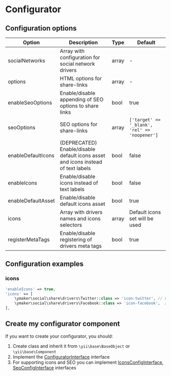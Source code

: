 Configurator
============

## Configuration options

| Option            | Description                                                                       | Type  | Default                                       |
|-------------------|-----------------------------------------------------------------------------------|-------|-----------------------------------------------|
|socialNetworks     |Array with configuration for social network drivers                                |array  |-                                              |
|options            |HTML options for share-links                                                       |array  |-                                              |
|enableSeoOptions   |Enable/disable appending of SEO options to share links                             |bool   |true                                           |
|seoOptions         |SEO options for share-links                                                        |array  |`['target' => '_blank', 'rel' => 'noopener']`  |
|enableDefaultIcons |(DEPRECATED) Enable/disable default icons asset and icons instead of text labels   |bool   |false                                          |
|enableIcons        |Enable/disable icons instead of text labels                                        |bool   |false                                          |
|enableDefaultAsset |Enable/disable default icons asset                                                 |bool   |true                                           |
|icons              |Array with drivers names and icons selectors                                       |array  |Default icons set will be used                 |
|registerMetaTags   |Enable/disable registering of drivers meta tags                                    |bool   |true                                           |

## Configuration examples

### icons

```php
'enableIcons' => true,
'icons' => [
    \ymaker\social\share\drivers\Twitter::class => 'icon-twitter', // CSS class
    \ymaker\social\share\drivers\Facebook::class => 'icon-facebook',  // CSS class
],
```

## Create my configurator component

If you want to create your configurator, you should:

1. Create class and inherit it from `\yii\base\BaseObject` or `\yii\base\Component`
2. Implement the [ConfiguratorInterface](https://github.com/yiimaker/yii2-social-share/blob/master/src/configurators/ConfiguratorInterface.php) interface
3. For supporting icons and SEO you can implement [IconsConfigInterface](https://github.com/yiimaker/yii2-social-share/blob/master/src/configurators/IconsConfigInterface.php),
[SeoConfigInterface](https://github.com/yiimaker/yii2-social-share/blob/master/src/configurators/SeoConfigInterface.php) interfaces
